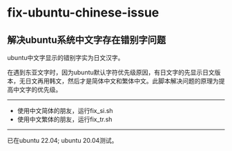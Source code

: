# fix-ubuntu-chinese-issue
解决ubuntu系统中文字存在错别字问题
---
ubuntu中文字显示的错别字实为日文汉字。

在遇到东亚文字时，因为ubuntu默认字符优先级原因，有日文字的先显示日文版本，无日文再用韩文，然后才是简体中文和繁体中文。此脚本解决问题的原理为提高中文字的优先级。

---
 - 使用中文简体的朋友，运行fix_si.sh
 - 使用中文繁体的朋友，运行fix_tr.sh

---
已在ubuntu 22.04; ubuntu 20.04测试。
